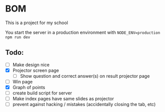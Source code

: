 # BOM

This is a project for my school

You start the server in a production environment with `NODE_ENV=production npm run dev`

## Todo:

-   [ ] Make design nice
-   [x] Projector screen page
    -   [ ] Show question and correct answer(s) on result projector page
-   [ ] Win page
-   [x] Graph of points
-   [ ] create build script for server
-   [ ] Make index pages have same slides as projector
-   [ ] prevent against hacking / mistakes (accidentally closing the tab, etc)
